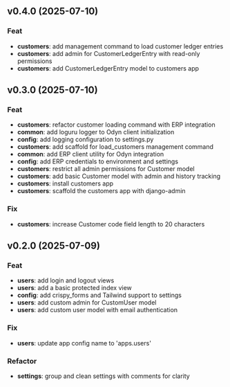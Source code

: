 ## v0.4.0 (2025-07-10)

### Feat

- **customers**: add management command to load customer ledger entries
- **customers**: add admin for CustomerLedgerEntry with read-only permissions
- **customers**: add CustomerLedgerEntry model to customers app

## v0.3.0 (2025-07-10)

### Feat

- **customers**: refactor customer loading command with ERP integration
- **common**: add loguru logger to Odyn client initialization
- **config**: add logging configuration to settings.py
- **customers**: add scaffold for load_customers management command
- **common**: add ERP client utility for Odyn integration
- **config**: add ERP credentials to environment and settings
- **customers**: restrict all admin permissions for Customer model
- **customers**: add basic Customer model with admin and history tracking
- **customers**: install customers app
- **customers**: scaffold the customers app with django-admin

### Fix

- **customers**: increase Customer code field length to 20 characters

## v0.2.0 (2025-07-09)

### Feat

- **users**: add login and logout views
- **users**: add a basic protected index view
- **config**: add crispy_forms and Tailwind support to settings
- **users**: add custom admin for CustomUser model
- **users**: add custom user model with email authentication

### Fix

- **users**: update app config name to 'apps.users'

### Refactor

- **settings**: group and clean settings with comments for clarity
